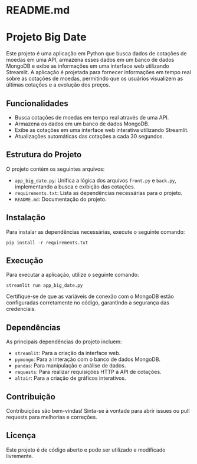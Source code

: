 # README.md

# Projeto Big Date

Este projeto é uma aplicação em Python que busca dados de cotações de moedas em uma API, armazena esses dados em um banco de dados MongoDB e exibe as informações em uma interface web utilizando Streamlit. A aplicação é projetada para fornecer informações em tempo real sobre as cotações de moedas, permitindo que os usuários visualizem as últimas cotações e a evolução dos preços.

## Funcionalidades

- Busca cotações de moedas em tempo real através de uma API.
- Armazena os dados em um banco de dados MongoDB.
- Exibe as cotações em uma interface web interativa utilizando Streamlit.
- Atualizações automáticas das cotações a cada 30 segundos.

## Estrutura do Projeto

O projeto contém os seguintes arquivos:

- `app_big_date.py`: Unifica a lógica dos arquivos `front.py` e `back.py`, implementando a busca e exibição das cotações.
- `requirements.txt`: Lista as dependências necessárias para o projeto.
- `README.md`: Documentação do projeto.

## Instalação

Para instalar as dependências necessárias, execute o seguinte comando:

```
pip install -r requirements.txt
```

## Execução

Para executar a aplicação, utilize o seguinte comando:

```
streamlit run app_big_date.py
```

Certifique-se de que as variáveis de conexão com o MongoDB estão configuradas corretamente no código, garantindo a segurança das credenciais.

## Dependências

As principais dependências do projeto incluem:

- `streamlit`: Para a criação da interface web.
- `pymongo`: Para a interação com o banco de dados MongoDB.
- `pandas`: Para manipulação e análise de dados.
- `requests`: Para realizar requisições HTTP à API de cotações.
- `altair`: Para a criação de gráficos interativos.

## Contribuição

Contribuições são bem-vindas! Sinta-se à vontade para abrir issues ou pull requests para melhorias e correções.

## Licença

Este projeto é de código aberto e pode ser utilizado e modificado livremente.